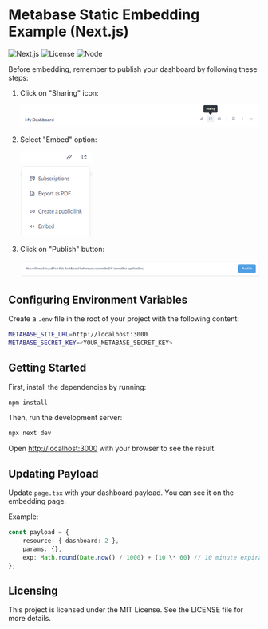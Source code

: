 # Metabase Static Embedding Example (Next.js)

![Next.js](https://img.shields.io/badge/Next.js-15.2.2-blue)
![License](https://img.shields.io/badge/license-MIT-green)
![Node](https://img.shields.io/badge/node-%3E%3D%2020.0.0-brightgreen)

Before embedding, remember to publish your dashboard by following these steps:

1. Click on "Sharing" icon:

   ![Sharing](./public/sharing.png)

2. Select "Embed" option:

   ![Embed](./public/embed.png)

3. Click on "Publish" button:

   ![Publish](./public/publish.png)

## Configuring Environment Variables

Create a `.env` file in the root of your project with the following content:

```bash
METABASE_SITE_URL=http://localhost:3000
METABASE_SECRET_KEY=<YOUR_METABASE_SECRET_KEY>
```

## Getting Started

First, install the dependencies by running:

```bash
npm install
```

Then, run the development server:

```bash
npx next dev
```

Open [http://localhost:3000](http://localhost:3000) with your browser to see the result.

## Updating Payload

Update `page.tsx` with your dashboard payload. You can see it on the embedding page.

Example:

```typescript
const payload = {
    resource: { dashboard: 2 },
    params: {},
    exp: Math.round(Date.now() / 1000) + (10 \* 60) // 10 minute expiration
};
```

## Licensing

This project is licensed under the MIT License. See the LICENSE file for more details.
